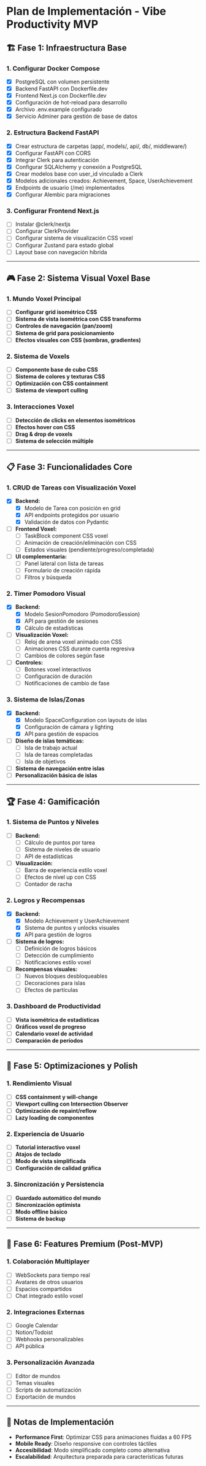 # Plan de Implementación - Vibe Productivity MVP

## 🏗️ Fase 1: Infraestructura Base

### 1. Configurar Docker Compose
- [X] PostgreSQL con volumen persistente
- [X] Backend FastAPI con Dockerfile.dev
- [X] Frontend Next.js con Dockerfile.dev
- [X] Configuración de hot-reload para desarrollo
- [X] Archivo .env.example configurado
- [X] Servicio Adminer para gestión de base de datos

### 2. Estructura Backend FastAPI
- [X] Crear estructura de carpetas (app/, models/, api/, db/, middleware/)
- [X] Configurar FastAPI con CORS
- [X] Integrar Clerk para autenticación
- [X] Configurar SQLAlchemy y conexión a PostgreSQL
- [X] Crear modelos base con user_id vinculado a Clerk
- [X] Modelos adicionales creados: Achievement, Space, UserAchievement
- [X] Endpoints de usuario (/me) implementados
- [X] Configurar Alembic para migraciones

### 3. Configurar Frontend Next.js
- [ ] Instalar @clerk/nextjs
- [ ] Configurar ClerkProvider
- [ ] Configurar sistema de visualización CSS voxel
- [ ] Configurar Zustand para estado global
- [ ] Layout base con navegación híbrida

---

## 🎮 Fase 2: Sistema Visual Voxel Base

### 1. Mundo Voxel Principal
- [ ] **Configurar grid isométrico CSS**
- [ ] **Sistema de vista isométrica con CSS transforms**
- [ ] **Controles de navegación (pan/zoom)**
- [ ] **Sistema de grid para posicionamiento**
- [ ] **Efectos visuales con CSS (sombras, gradientes)**

### 2. Sistema de Voxels
- [ ] **Componente base de cubo CSS**
- [ ] **Sistema de colores y texturas CSS**
- [ ] **Optimización con CSS containment**
- [ ] **Sistema de viewport culling**

### 3. Interacciones Voxel
- [ ] **Detección de clicks en elementos isométricos**
- [ ] **Efectos hover con CSS**
- [ ] **Drag & drop de voxels**
- [ ] **Sistema de selección múltiple**

---

## 📋 Fase 3: Funcionalidades Core

### 1. CRUD de Tareas con Visualización Voxel
- [X] **Backend:**
  - [X] Modelo de Tarea con posición en grid
  - [X] API endpoints protegidos por usuario
  - [X] Validación de datos con Pydantic
- [ ] **Frontend Voxel:**
  - [ ] TaskBlock component CSS voxel
  - [ ] Animación de creación/eliminación con CSS
  - [ ] Estados visuales (pendiente/progreso/completada)
- [ ] **UI complementaria:**
  - [ ] Panel lateral con lista de tareas
  - [ ] Formulario de creación rápida
  - [ ] Filtros y búsqueda

### 2. Timer Pomodoro Visual
- [X] **Backend:**
  - [X] Modelo SesionPomodoro (PomodoroSession)
  - [X] API para gestión de sesiones
  - [X] Cálculo de estadísticas
- [ ] **Visualización Voxel:**
  - [ ] Reloj de arena voxel animado con CSS
  - [ ] Animaciones CSS durante cuenta regresiva
  - [ ] Cambios de colores según fase
- [ ] **Controles:**
  - [ ] Botones voxel interactivos
  - [ ] Configuración de duración
  - [ ] Notificaciones de cambio de fase

### 3. Sistema de Islas/Zonas
- [X] **Backend:**
  - [X] Modelo SpaceConfiguration con layouts de islas
  - [X] Configuración de cámara y lighting
  - [X] API para gestión de espacios
- [ ] **Diseño de islas temáticas:**
  - [ ] Isla de trabajo actual
  - [ ] Isla de tareas completadas
  - [ ] Isla de objetivos
- [ ] **Sistema de navegación entre islas**
- [ ] **Personalización básica de islas**

---

## 🏆 Fase 4: Gamificación

### 1. Sistema de Puntos y Niveles
- [ ] **Backend:**
  - [ ] Cálculo de puntos por tarea
  - [ ] Sistema de niveles de usuario
  - [ ] API de estadísticas
- [ ] **Visualización:**
  - [ ] Barra de experiencia estilo voxel
  - [ ] Efectos de nivel up con CSS
  - [ ] Contador de racha

### 2. Logros y Recompensas
- [X] **Backend:**
  - [X] Modelo Achievement y UserAchievement
  - [X] Sistema de puntos y unlocks visuales
  - [X] API para gestión de logros
- [ ] **Sistema de logros:**
  - [ ] Definición de logros básicos
  - [ ] Detección de cumplimiento
  - [ ] Notificaciones estilo voxel
- [ ] **Recompensas visuales:**
  - [ ] Nuevos bloques desbloqueables
  - [ ] Decoraciones para islas
  - [ ] Efectos de partículas

### 3. Dashboard de Productividad
- [ ] **Vista isométrica de estadísticas**
- [ ] **Gráficos voxel de progreso**
- [ ] **Calendario voxel de actividad**
- [ ] **Comparación de períodos**

---

## 🚀 Fase 5: Optimizaciones y Polish

### 1. Rendimiento Visual
- [ ] **CSS containment y will-change**
- [ ] **Viewport culling con Intersection Observer**
- [ ] **Optimización de repaint/reflow**
- [ ] **Lazy loading de componentes**

### 2. Experiencia de Usuario
- [ ] **Tutorial interactivo voxel**
- [ ] **Atajos de teclado**
- [ ] **Modo de vista simplificada**
- [ ] **Configuración de calidad gráfica**

### 3. Sincronización y Persistencia
- [ ] **Guardado automático del mundo**
- [ ] **Sincronización optimista**
- [ ] **Modo offline básico**
- [ ] **Sistema de backup**

---

## 💎 Fase 6: Features Premium (Post-MVP)

### 1. Colaboración Multiplayer
- [ ] WebSockets para tiempo real
- [ ] Avatares de otros usuarios
- [ ] Espacios compartidos
- [ ] Chat integrado estilo voxel

### 2. Integraciones Externas
- [ ] Google Calendar
- [ ] Notion/Todoist
- [ ] Webhooks personalizables
- [ ] API pública

### 3. Personalización Avanzada
- [ ] Editor de mundos
- [ ] Temas visuales
- [ ] Scripts de automatización
- [ ] Exportación de mundos

---

## 📝 Notas de Implementación

- **Performance First**: Optimizar CSS para animaciones fluidas a 60 FPS
- **Mobile Ready**: Diseño responsive con controles táctiles
- **Accesibilidad**: Modo simplificado completo como alternativa
- **Escalabilidad**: Arquitectura preparada para características futuras